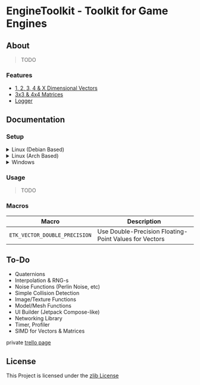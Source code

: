 # EngineToolkit - Toolkit for Game Engines

## About

> TODO

### Features

- [1, 2, 3, 4 & X Dimensional Vectors](../include/EngineToolkit/vector)
- [3x3 & 4x4 Matrices](../include/EngineToolkit/matrix)
- [Logger](../include/EngineToolkit/log)

## Documentation

### Setup

<details>
<summary>Linux (Debian Based)</summary>

> TODO

</details>

<details>
<summary>Linux (Arch Based)</summary>

> TODO

</details>

<details>
<summary>Windows</summary>

> TODO

</details>

### Usage

> TODO

### Macros

| Macro  | Description |
| --- | --- |
| `ETK_VECTOR_DOUBLE_PRECISION`  | Use Double-Precision Floating-Point Values for Vectors  |

## To-Do

- Quaternions
- Interpolation & RNG-s
- Noise Functions (Perlin Noise, etc)
- Simple Collision Detection
- Image/Texture Functions
- Model/Mesh Functions
- UI Builder (Jetpack Compose-like)
- Networking Library
- Timer, Profiler
- SIMD for Vectors & Matrices

private [trello page](https://trello.com/b/wo8B1Xg3/enginetoolkit-todo)

## License

This Project is licensed under the [zlib License](https://opensource.org/license/zlib-license-php/)

